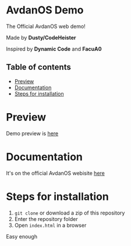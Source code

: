 # AvdanOS Demo
The Official AvdanOS web demo!

Made by __Dusty/CodeHeister__

Inspired by __Dynamic Code__ and __FacuA0__

## Table of contents
- [Preview](#preview)
- [Documentation](#documentation)
- [Steps for installation](#steps-for-installation)

# Preview

Demo preview is [here](https://avdan-os.github.io/Demo)

# Documentation 
It's on the official AvdanOS webisite [here](https://docs.avdanos.com/demo/demo-intro)

# Steps for installation
1. `git clone` or download a zip of this repository
2. Enter the repository folder
3. Open `index.html` in a browser

Easy enough
